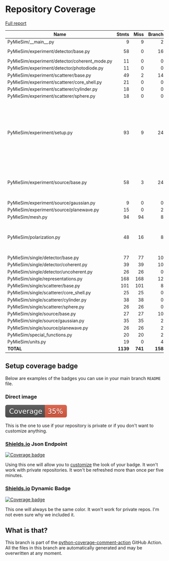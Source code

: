 # Repository Coverage

[Full report](https://htmlpreview.github.io/?https://github.com/MartinPdeS/PyMieSim/blob/python-coverage-comment-action-data/htmlcov/index.html)

| Name                                           |    Stmts |     Miss |   Branch |   BrPart |   Cover |   Missing |
|----------------------------------------------- | -------: | -------: | -------: | -------: | ------: | --------: |
| PyMieSim/\_\_main\_\_.py                       |        9 |        9 |        2 |        0 |      0% |      2-15 |
| PyMieSim/experiment/detector/base.py           |       58 |        0 |       16 |        1 |     99% |  150->153 |
| PyMieSim/experiment/detector/coherent\_mode.py |       11 |        0 |        0 |        0 |    100% |           |
| PyMieSim/experiment/detector/photodiode.py     |       11 |        0 |        0 |        0 |    100% |           |
| PyMieSim/experiment/scatterer/base.py          |       49 |        2 |       14 |        2 |     94% |   89, 105 |
| PyMieSim/experiment/scatterer/core\_shell.py   |       21 |        0 |        0 |        0 |    100% |           |
| PyMieSim/experiment/scatterer/cylinder.py      |       18 |        0 |        0 |        0 |    100% |           |
| PyMieSim/experiment/scatterer/sphere.py        |       18 |        0 |        0 |        0 |    100% |           |
| PyMieSim/experiment/setup.py                   |       93 |        9 |       24 |        6 |     85% |61->exit, 68->exit, 86-90, 231-232, 287->290, 291-296, 304 |
| PyMieSim/experiment/source/base.py             |       58 |        3 |       24 |        6 |     89% |34, 62->65, 75->78, 89, 91->exit, 107 |
| PyMieSim/experiment/source/gaussian.py         |        9 |        0 |        0 |        0 |    100% |           |
| PyMieSim/experiment/source/planewave.py        |       15 |        0 |        2 |        1 |     94% |    32->35 |
| PyMieSim/mesh.py                               |       94 |       94 |        8 |        0 |      0% |     4-467 |
| PyMieSim/polarization.py                       |       48 |       16 |        8 |        1 |     59% |27, 69, 75, 78-88, 91, 94-97, 118, 139 |
| PyMieSim/single/detector/base.py               |       77 |       77 |       10 |        0 |      0% |     4-394 |
| PyMieSim/single/detector/coherent.py           |       39 |       39 |       10 |        0 |      0% |     4-115 |
| PyMieSim/single/detector/uncoherent.py         |       26 |       26 |        0 |        0 |      0% |     4-104 |
| PyMieSim/single/representations.py             |      168 |      168 |       12 |        0 |      0% |     4-734 |
| PyMieSim/single/scatterer/base.py              |      101 |      101 |        8 |        0 |      0% |     4-451 |
| PyMieSim/single/scatterer/core\_shell.py       |       25 |       25 |        0 |        0 |      0% |     4-101 |
| PyMieSim/single/scatterer/cylinder.py          |       38 |       38 |        0 |        0 |      0% |     4-169 |
| PyMieSim/single/scatterer/sphere.py            |       26 |       26 |        0 |        0 |      0% |     4-163 |
| PyMieSim/single/source/base.py                 |       27 |       27 |       10 |        0 |      0% |      4-58 |
| PyMieSim/single/source/gaussian.py             |       35 |       35 |        2 |        0 |      0% |     4-118 |
| PyMieSim/single/source/planewave.py            |       26 |       26 |        2 |        0 |      0% |     4-103 |
| PyMieSim/special\_functions.py                 |       20 |       20 |        2 |        0 |      0% |      4-99 |
| PyMieSim/units.py                              |       19 |        0 |        4 |        0 |    100% |           |
|                                      **TOTAL** | **1139** |  **741** |  **158** |   **17** | **36%** |           |


## Setup coverage badge

Below are examples of the badges you can use in your main branch `README` file.

### Direct image

[![Coverage badge](https://raw.githubusercontent.com/MartinPdeS/PyMieSim/python-coverage-comment-action-data/badge.svg)](https://htmlpreview.github.io/?https://github.com/MartinPdeS/PyMieSim/blob/python-coverage-comment-action-data/htmlcov/index.html)

This is the one to use if your repository is private or if you don't want to customize anything.

### [Shields.io](https://shields.io) Json Endpoint

[![Coverage badge](https://img.shields.io/endpoint?url=https://raw.githubusercontent.com/MartinPdeS/PyMieSim/python-coverage-comment-action-data/endpoint.json)](https://htmlpreview.github.io/?https://github.com/MartinPdeS/PyMieSim/blob/python-coverage-comment-action-data/htmlcov/index.html)

Using this one will allow you to [customize](https://shields.io/endpoint) the look of your badge.
It won't work with private repositories. It won't be refreshed more than once per five minutes.

### [Shields.io](https://shields.io) Dynamic Badge

[![Coverage badge](https://img.shields.io/badge/dynamic/json?color=brightgreen&label=coverage&query=%24.message&url=https%3A%2F%2Fraw.githubusercontent.com%2FMartinPdeS%2FPyMieSim%2Fpython-coverage-comment-action-data%2Fendpoint.json)](https://htmlpreview.github.io/?https://github.com/MartinPdeS/PyMieSim/blob/python-coverage-comment-action-data/htmlcov/index.html)

This one will always be the same color. It won't work for private repos. I'm not even sure why we included it.

## What is that?

This branch is part of the
[python-coverage-comment-action](https://github.com/marketplace/actions/python-coverage-comment)
GitHub Action. All the files in this branch are automatically generated and may be
overwritten at any moment.
